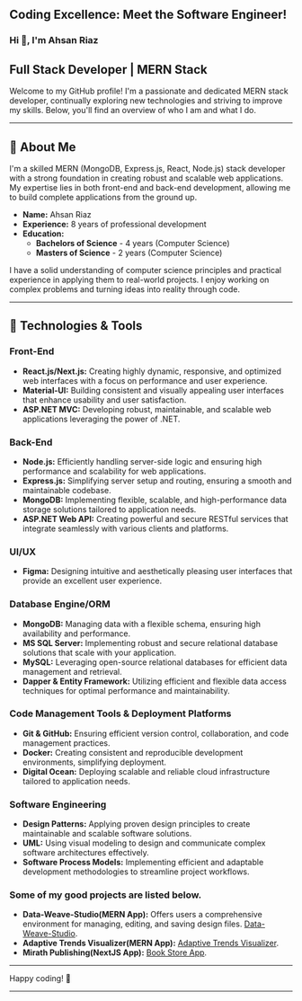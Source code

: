 ## Coding Excellence: Meet the Software Engineer!
### Hi 👋, I'm Ahsan Riaz 

## Full Stack Developer | MERN Stack
Welcome to my GitHub profile! I'm a passionate and dedicated MERN stack developer, continually exploring new technologies and striving to improve my skills. Below, you'll find an overview of who I am and what I do.

---

## 🚀 About Me

I'm a skilled MERN (MongoDB, Express.js, React, Node.js) stack developer with a strong foundation in creating robust and scalable web applications. My expertise lies in both front-end and back-end development, allowing me to build complete applications from the ground up.

- **Name:** Ahsan Riaz
- **Experience:** 8 years of professional development
- **Education:** 
  - **Bachelors of Science** - 4 years (Computer Science)
  - **Masters of Science** - 2 years (Computer Science)

I have a solid understanding of computer science principles and practical experience in applying them to real-world projects. I enjoy working on complex problems and turning ideas into reality through code.

---

## 🔧 Technologies & Tools

### Front-End
- **React.js/Next.js:** Creating highly dynamic, responsive, and optimized web interfaces with a focus on performance and user experience.
- **Material-UI:** Building consistent and visually appealing user interfaces that enhance usability and user satisfaction.
- **ASP.NET MVC:** Developing robust, maintainable, and scalable web applications leveraging the power of .NET.

### Back-End
- **Node.js:** Efficiently handling server-side logic and ensuring high performance and scalability for web applications.
- **Express.js:** Simplifying server setup and routing, ensuring a smooth and maintainable codebase.
- **MongoDB:** Implementing flexible, scalable, and high-performance data storage solutions tailored to application needs.
- **ASP.NET Web API:** Creating powerful and secure RESTful services that integrate seamlessly with various clients and platforms.

### UI/UX
- **Figma:** Designing intuitive and aesthetically pleasing user interfaces that provide an excellent user experience.

### Database Engine/ORM
- **MongoDB:** Managing data with a flexible schema, ensuring high availability and performance.
- **MS SQL Server:** Implementing robust and secure relational database solutions that scale with your application.
- **MySQL:** Leveraging open-source relational databases for efficient data management and retrieval.
- **Dapper & Entity Framework:** Utilizing efficient and flexible data access techniques for optimal performance and maintainability.

### Code Management Tools & Deployment Platforms
- **Git & GitHub:** Ensuring efficient version control, collaboration, and code management practices.
- **Docker:** Creating consistent and reproducible development environments, simplifying deployment.
- **Digital Ocean:** Deploying scalable and reliable cloud infrastructure tailored to application needs.

### Software Engineering
- **Design Patterns:** Applying proven design principles to create maintainable and scalable software solutions.
- **UML:** Using visual modeling to design and communicate complex software architectures effectively.
- **Software Process Models:** Implementing efficient and adaptable development methodologies to streamline project workflows.

### Some of my good projects are listed below.
- **Data-Weave-Studio(MERN App):** Offers users a comprehensive environment for managing, editing, and saving design files. [Data-Weave-Studio](https://github.com/coderman1000/Data-Weave-Studio).
- **Adaptive Trends Visualizer(MERN App):** [Adaptive Trends Visualizer](https://github.com/coderman1000/Adaptive-Trends-Visualizer).
- **Mirath Publishing(NextJS App):** [Book Store App](https://github.com/coderman1000/Mirath-Publishing).

---

Happy coding! 🚀

---
 

